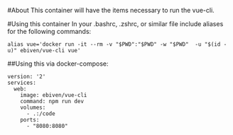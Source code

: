 #About
This container will have the items necessary to run the vue-cli.

#Using this container
In your .bashrc, .zshrc, or similar file include aliases for the following commands:

```
alias vue='docker run -it --rm -v "$PWD":"$PWD" -w "$PWD"  -u "$(id -u)" ebiven/vue-cli vue'
```

##Using this via docker-compose:

```
version: '2'
services:
  web:
    image: ebiven/vue-cli
    command: npm run dev
    volumes:
      - .:/code
    ports:
      - "8080:8080"

```